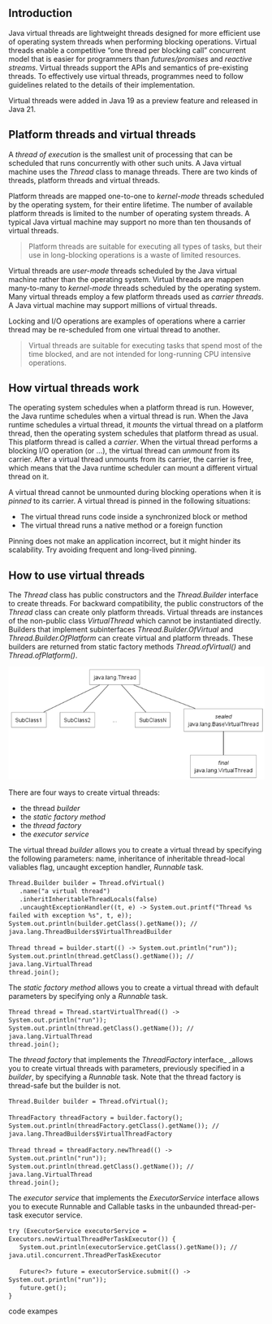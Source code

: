 
## Introduction

Java virtual threads are lightweight threads designed for more efficient use of operating system threads when performing blocking operations. Virtual threads enable a competitive “one thread per blocking call” concurrent model that is easier for programmers than _futures/promises_ and _reactive streams_. Virtual threads support the APIs and semantics of pre-existing threads. To effectively use virtual threads, programmes need to follow guidelines related to the details of their implementation.

Virtual threads were added in Java 19 as a preview feature and released in Java 21.


## Platform threads and virtual threads

A _thread of execution_ is the smallest unit of processing that can be scheduled that runs concurrently with other such units. A Java virtual machine uses the _Thread_ class to manage threads. There are two kinds of threads, platform threads and virtual threads.

Platform threads are mapped one-to-one to _kernel-mode_ threads scheduled by the operating system, for their entire lifetime. The number of available platform threads is limited to the number of operating system threads.  A typical Java virtual machine may support no more than ten thousands of virtual threads.

>Platform threads are suitable for executing all types of tasks, but their use in long-blocking operations is a waste of limited resources.

Virtual threads are _user-mode_ threads scheduled by the Java virtual machine rather than the operating system. Virtual threads are mappen many-to-many to _kernel-mode_ threads scheduled by the operating system. Many virtual threads employ a few platform threads used as _carrier threads_. A Java virtual machine may support millions of virtual threads.

Locking and I/O operations are examples of operations where a carrier thread may be re-scheduled from one virtual thread to another.

>Virtual threads are suitable for executing tasks that spend most of the time blocked, and are not intended for long-running CPU intensive operations.


## How virtual threads work

The operating system schedules when a platform thread is run. However, the Java runtime schedules when a virtual thread is run. When the Java runtime schedules a virtual thread, it _mounts_ the virtual thread on a platform thread, then the operating system schedules that platform thread as usual. This platform thread is called a _carrier_. When the virtual thread performs a blocking I/O operation (or …), the virtual thread can _unmount_ from its carrier. After a virtual thread unmounts from its carrier, the carrier is free, which means that the Java runtime scheduler can mount a different virtual thread on it.

A virtual thread cannot be unmounted during blocking operations when it is _pinned_ to its carrier. A virtual thread is pinned in the following situations:



* The virtual thread runs code inside a synchronized block or method
* The virtual thread runs a native method or a foreign function

Pinning does not make an application incorrect, but it might hinder its scalability. Try avoiding frequent and long-lived pinning.


## How to use virtual threads

The _Thread_ class has public constructors and the _Thread.Builder_ interface to create threads. For backward compatibility, the public constructors of the _Thread_ class can create only platform threads. Virtual threads are instances of the non-public class _VirtualThread_ which cannot be instantiated directly. Builders that implement subinterfaces _Thread.Builder.OfVirtual_ and _Thread.Builder.OfPlatform_ can create virtual and platform threads. These builders are returned from static factory methods _Thread.ofVirtual()_ and _Thread.ofPlatform()_.

![thread class diagram](/images/thread_class_diagram.png)

There are four ways to create virtual threads:



* the thread _builder_
* the _static factory method_
* the _thread factory_
* the _executor service_

The virtual thread _builder_ allows you to create a virtual thread by specifying the following parameters: name, inheritance of inheritable thread-local valiables flag, uncaught exception handler, _Runnable_ task.


```
Thread.Builder builder = Thread.ofVirtual()
   .name("a virtual thread")
   .inheritInheritableThreadLocals(false)
   .uncaughtExceptionHandler((t, e) -> System.out.printf("Thread %s failed with exception %s", t, e));
System.out.println(builder.getClass().getName()); // java.lang.ThreadBuilders$VirtualThreadBuilder

Thread thread = builder.start(() -> System.out.println("run"));
System.out.println(thread.getClass().getName()); // java.lang.VirtualThread
thread.join();
```


The _static factory method_ allows you to create a virtual thread with default parameters by specifying only a _Runnable_ task.


```
Thread thread = Thread.startVirtualThread(() -> System.out.println("run"));
System.out.println(thread.getClass().getName()); // java.lang.VirtualThread
thread.join();
```


The _thread factory_ that implements the _ThreadFactory_ interface_ _allows you to create virtual threads with parameters, previously specified in a _builder_, by specifying a _Runnable_ task. Note that the thread factory is thread-safe but the builder is not.


```
Thread.Builder builder = Thread.ofVirtual();

ThreadFactory threadFactory = builder.factory();
System.out.println(threadFactory.getClass().getName()); // java.lang.ThreadBuilders$VirtualThreadFactory

Thread thread = threadFactory.newThread(() -> System.out.println("run"));
System.out.println(thread.getClass().getName()); // java.lang.VirtualThread
thread.join();
```


The _executor service_ that implements the _ExecutorService_ interface allows you to execute Runnable and Callable tasks in the unbaunded thread-per-task executor service.


```
try (ExecutorService executorService = Executors.newVirtualThreadPerTaskExecutor()) {
   System.out.println(executorService.getClass().getName()); // java.util.concurrent.ThreadPerTaskExecutor

   Future<?> future = executorService.submit(() -> System.out.println("run"));
   future.get();
}
```


code exampes
